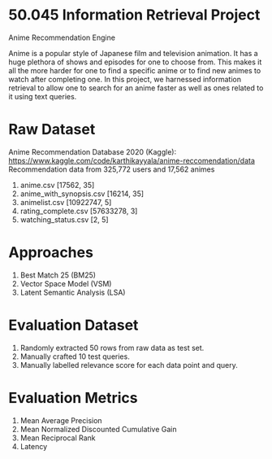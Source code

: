 # 50.045 Information Retrieval Project
Anime Recommendation Engine

Anime is a popular style of Japanese film and television animation. It has a huge plethora of shows and episodes for one to choose from. This makes it all the more harder for one to find a specific anime or to find new animes to watch after completing one. In this project, we harnessed information retrieval to allow one to search for an anime faster as well as ones related to it using text queries.

# Raw Dataset

Anime Recommendation Database 2020 (Kaggle): https://www.kaggle.com/code/karthikayyala/anime-reccomendation/data
Recommendation data from 325,772 users and 17,562 animes
1. anime.csv [17562, 35]
2. anime_with_synopsis.csv [16214, 35]
3. animelist.csv [10922747, 5]
4. rating_complete.csv [57633278, 3]
5. watching_status.csv [2, 5]

# Approaches
1. Best Match 25 (BM25)
2. Vector Space Model (VSM)
3. Latent Semantic Analysis (LSA)

# Evaluation Dataset
1. Randomly extracted 50 rows from raw data as test set.
2. Manually crafted 10 test queries.
3. Manually labelled relevance score for each data point and query.

# Evaluation Metrics
1. Mean Average Precision
2. Mean Normalized Discounted Cumulative Gain 
3. Mean Reciprocal Rank
4. Latency





